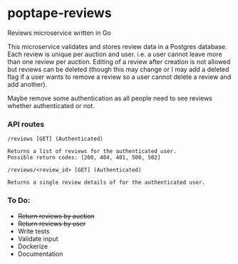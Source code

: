 # poptape-reviews
Reviews microservice written in Go

This microservice validates and stores review data in a Postgres database.
Each review is unique per auction and user. i.e. a user cannot leave more
than one review per auction. Editing of a review after creation is not allowed
but reviews can be deleted (though this may change or I may add a deleted flag
if a user wants to remove a review so a user cannot delete a review and add
another).

Maybe remove some authentication as all people need to see reviews whether 
authenticated or not. 

### API routes

```
/reviews [GET] (Authenticated)

Returns a list of reviews for the authenticated user.
Possible return codes: [200, 404, 401, 500, 502]

/reviews/<review_id> [GET] (Authenticated)

Returns a single review details of for the authenticated user.

```

### To Do:
* ~~Return reviews by auction~~
* ~~Return reviews by user~~
* Write tests
* Validate input
* Dockerize
* Documentation
